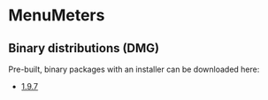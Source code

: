 MenuMeters
==========

Binary distributions (DMG)
--------------------------

Pre-built, binary packages with an installer can be downloaded here:

* [1.9.7](/dist/1.9.7/MenuMeters-1.9.7+emc.dmg)
